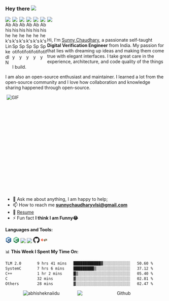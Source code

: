 ### Hey there <img src="https://media.giphy.com/media/hvRJCLFzcasrR4ia7z/giphy.gif" width="25px">
</a>
<a href="https://www.linkedin.com/in/sunny-chaudhary-2a4b4417b/">
  <img align="left" alt="Abhishek's LinkedIN" width="22px" src="https://cdn.jsdelivr.net/npm/simple-icons@4.13.0/icons/linkedin.svg" />
</a>
<a href="https://www.codechef.com/users/sunnych_007">
  <img align="left" alt="Abhishek's Spotify" width="22px" src="https://cdn.jsdelivr.net/npm/simple-icons@4.13.0/icons/codechef.svg" />
</a>
<a href="https://www.hackerrank.com/Sunny_Chaudhary?hr_r=1">
  <img align="left" alt="Abhishek's Spotify" width="22px" src="https://cdn.jsdelivr.net/npm/simple-icons@3.0.1/icons/hackerrank.svg" />
</a>
<a href="https://www.hackerearth.com/@Sunny_Chaudhary">
  <img align="left" alt="Abhishek's Spotify" width="22px" src="https://cdn.jsdelivr.net/npm/simple-icons@3.0.1/icons/hackerearth.svg" />
</a>
<a href="https://auth.geeksforgeeks.org/user/sunnychaudharyvlsi/profile">
  <img align="left" alt="Abhishek's Spotify" width="22px" src="https://cdn.jsdelivr.net/npm/simple-icons@3.0.1/icons/geeksforgeeks.svg" />
</a>
<a href="https://www.instagram.com/sunny__chaudhary__/">
  <img align="left" alt="Abhishek's Spotify" width="22px" src="https://cdn.jsdelivr.net/npm/simple-icons@3.0.1/icons/instagram.svg" />
</a>


![](https://visitor-badge.glitch.me/badge?page_id=abhisheknaiidu.abhisheknaiidu)

<br />

Hi, I'm [Sunny Chaudhary](https://blog.abhisheknaidu.tech/), a passionate self-taught **Digital Verification Engineer** from India. My passion for that lies with dreaming up ideas and making them come true with elegant interfaces. I take great care in the experience, architecture, and code quality of the things I build.

I am also an open-source enthusiast and maintainer. I learned a lot from the open-source community and I love how collaboration and knowledge sharing happened through open-source.


  <img align="right" alt="GIF" src="https://github.com/abhisheknaiidu/abhisheknaiidu/blob/master/code.gif?raw=true" width="500" height="320" />
  
- 💬 Ask me about anything, I am happy to help;
- 📫 How to reach me **sunnychaudharyvlsi@gmail.com**
- 📝 [Resume](https://drive.google.com/file/d/1Tecqvc-o0EONwJnf51JWxybgMagLQWXS/view?usp=drive_link)
- ⚡ Fun fact **I think I am Funny😂**

**Languages and Tools:**  

<code><img height="20" src="https://raw.githubusercontent.com/github/explore/80688e429a7d4ef2fca1e82350fe8e3517d3494d/topics/cpp/cpp.png"></code>
<code><img height="20" src="https://github.com/ArthurBoucard/ArthurBoucard/blob/master/src/c.png"></code>
<code><img height="20" src="https://www.vectorlogo.zone/logos/gnu_bash/gnu_bash-ar21.svg"></code>
<code><img height="20" src="https://www.vectorlogo.zone/logos/visualstudio_code/visualstudio_code-ar21.svg"></code>
<code><img height="20" src="https://raw.githubusercontent.com/github/explore/78df643247d429f6cc873026c0622819ad797942/topics/github/github.png"></code>
<code><img height="20" src="https://raw.githubusercontent.com/github/explore/80688e429a7d4ef2fca1e82350fe8e3517d3494d/topics/git/git.png"></code>


📊 **This Week I Spent My Time On:**
<!--START_SECTION:waka-->
```text
TLM 2.0       9 hrs 41 mins   ████████████▓░░░░░░░░░░░░   50.60 % 
SystemC       7 hrs 6 mins    █████████▒░░░░░░░░░░░░░░░   37.12 % 
C++           1 hr 2 mins     █▒░░░░░░░░░░░░░░░░░░░░░░░   05.40 % 
C             32 mins         ▓░░░░░░░░░░░░░░░░░░░░░░░░   02.81 % 
Others        28 mins         ▓░░░░░░░░░░░░░░░░░░░░░░░░   02.47 % 
```
<!--END_SECTION:waka-->



<p align="center"> <img src="https://github-readme-stats.vercel.app/api?username=UndefeatedSunny&show_icons=true&theme=gotham" alt="abhisheknaiidu" />
<!-- Any image aligned to the right. Beware the width -->
<img width="55%" align="right" alt="Github" src="https://raw.githubusercontent.com/onimur/.github/master/.resources/git-header.svg" />
